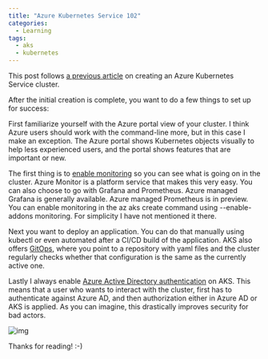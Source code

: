 ```yaml
---
title: "Azure Kubernetes Service 102"
categories:
  - Learning
tags:
  - aks
  - kubernetes
---
```


This post follows [a previous article](./azure-kubernetes-service-introduction/) on creating an Azure Kubernetes Service cluster.

After the initial creation is complete, you want to do a few things to set up for success:

First familiarize yourself with the Azure portal view of your cluster. I think Azure users should work with the command-line more, but in this case I make an exception. The Azure portal shows Kubernetes objects visually to help less experienced users, and the portal shows features that are important or new.

The first thing is to [enable monitoring](https://learn.microsoft.com/azure/aks/monitor-aks) so you can see what is going on in the cluster. Azure Monitor is a platform service that makes this very easy. You can also choose to go with Grafana and Prometheus. Azure managed Grafana is generally available. Azure managed Prometheus is in preview. You can enable monitoring in the az aks create command using --enable-addons monitoring. For simplicity I have not mentioned it there. 

Next you want to deploy an application. You can do that manually using kubectl or even automated after a CI/CD build of the application. AKS also offers [GitOps](https://learn.microsoft.com/azure/azure-arc/kubernetes/tutorial-use-gitops-flux2), where you point to a repository with yaml files and the cluster regularly checks whether that configuration is the same as the currently active one. 

Lastly I always enable [Azure Active Directory authentication](https://learn.microsoft.com/azure/aks/managed-azure-ad) on AKS. This means that a user who wants to interact with the cluster, first has to authenticate against Azure AD, and then authorization either in Azure AD or AKS is applied. As you can imagine, this drastically improves security for bad actors.

![img](../assets/images/2023-03-17-azure-kubernetes-service-102.png)

Thanks for reading! :-)
